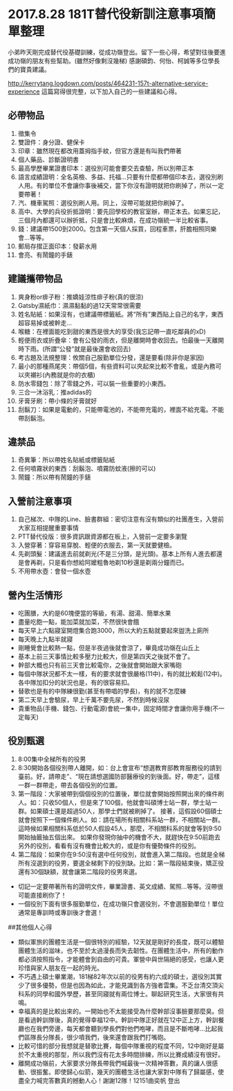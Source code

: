 # 2017.8.28 181T替代役新訓注意事項簡單整理
小弟昨天剛完成替代役基礎訓練，從成功嶺登出。留下一些心得，希望對往後要進成功嶺的朋友有些幫助。(雖然好像剩沒幾梯)
感謝碩鈞、何怡、柯誠等多位學長們的寶貴建議。

<http://kerrytang.logdown.com/posts/464231-157t-alternative-service-experience>
這篇寫得很完整，以下加入自己的一些建議和心得。

## 必帶物品
1. 徵集令
2. 雙證件：身分證、健保卡
3. 印章：雖然現在都改用蓋拇指手紋，但官方還是有叫我們帶著
4. 個人藥品、診斷證明書
5. 最高學歷畢業證書印本：選役別可能會要交去查驗，所以別帶正本
6. 語言成績證明：全名英檢、多益、托福...只要有什麼都帶個印本去，選役別刷人用。有的單位不會讓你事後補交，當下你沒有證明就把你刷掉了，所以一定要帶著！
7. 汽、機車駕照：選役別刷人用。同上，沒帶可能就把你刷掉了。
8. 高中、大學的兵役折抵證明：要先回學校的教官室辦，帶正本去。如果忘記，三個月內都還可以辦折抵，只是會比較麻煩，在成功嶺統一半比較省事。
9. 錢：建議帶1500到2000。包含第一天個人採買，回程車票，肝膽相照同樂會...等等。
10. 郵局存摺正面印本：發薪水用
11. 會亮、有鬧鐘的手錶

## 建議攜帶物品
1. 爽身粉or痱子粉：推嬌娃涼性痱子粉(真的很涼)
2. Gatsby濕紙巾：濕濕黏黏的過12天常常很需要
3. 姓名貼紙：如果沒有，也建議帶標籤紙。將“所有”東西貼上自己的名字，東西超容易掉或被幹走...
4. 喉糖：在裡面能吃到甜的東西是很大的享受(我忘記帶一直吃鄰員的xD)
5. 輕便雨衣或折疊傘：會有公發的雨衣，但是離開時會收回去。怕最後一天離開時下雨。(所謂“公發”就是最後還會收回去)
6. 考古題及法規整理：攸關自己服勤單位分發，還是要看(除非你是家因)
7. 最小的那種燕尾夾：帶個5個，有些資料可以夾起來比較不會亂，或是內務可以夾襯衫(內務就是你的衣櫃)
8. 防水零錢包：除了零錢之外，可以裝一些重要的小東西。
9. 三合一沐浴乳：推adidas的
10. 牙膏牙刷：帶小條的牙膏就好
11. 刮鬍刀：如果是電動的，只能帶電池的，不能帶充電的，裡面不給充電。不能帶刮鬍泡。

## 違禁品
1. 奇異筆：所以帶姓名貼紙或標籤貼紙
2. 任何噴霧狀的東西：刮鬍泡、噴霧防蚊液(擦的可以)
3. 鬧鐘：所以帶有鬧鐘的手錶

## 入營前注意事項
1. 自己梯次、中隊的Line、臉書群組：密切注意有沒有類似的社團產生，入營前大家互相提醒重要事情
2. PTT替代役版：很多資訊跟資源都在板上，入營前一定要多瀏覽
3. 入營穿著：穿容易穿脫、輕便的衣服去，第一天就要健檢。
4. 先剃頭髮：建議進去前就剃光(不是三分頭，是光頭)。基本上所有人進去都還是會再剃，只是看你想給阿嬤粗魯地剃10秒還是剃兩分鐘而已。
5. 不用帶水壺：會發一個水壺

## 營內生活情形
* 吃團膳，大約是60塊便當的等級，有湯、甜湯、簡單水果
* 盡量吃飽一點，能加菜就加菜，不然很快會餓
* 每天早上六點寢室開燈集合跑3000，所以大約五點就要起來盥洗上廁所
* 每天晚上九點半就寢
* 剛睡覺會比較熱一點，但是半夜過後就會涼了，畢竟成功嶺在山丘上
* 基本上前三天事情比較多壓力比較大，但是第四天之後就不會了。
* 幹部大概也只有前三天會比較電你，之後就會開始跟大家嘴砲
* 每個中隊狀況都不太一樣，有的要求就會很嚴格(11中)，有的就比較鬆(12中)。各中隊加扣分的狀況也是，有的很容易扣。
* 替歌也是有的中隊練很勤(甚至有帶唱的學長)，有的就不怎麼練
* 第二天早上會驗尿，早上千萬不要先尿，不然到時候沒尿
* 貴重物品(手機、錢包、行動電源)會統一集中，固定時間才會讓你用手機(不一定每天)

## 役別甄選
1. 8:00集中全梯所有的役男
2. 8:30開始各個役別帶人離開，如：台上會宣布“想選教育部教育服務役的請到臺前。好，請帶走”、“現在請想選國防部醫療役的到後面。好，帶走”，這樣一群一群帶走，帶去各個役別的位置。
3. 第一階段：大家被帶到個個役別的位置後，單位就會開始按照開出來的條件刷人。如：只收50個人，但是來了100個，他就會叫碩博士站一群，學士站一群。如果碩士還是超過50人，那學士們就被刷掉了。
接著，這假設60個碩士就會按照下一個條件刷人。如：請在場所有相關科系站一群，不相關站一群。這時候如果相關科系低於50人假設45人，那麼，不相關科系的就會等到9:50開始抽籤抽五個出來。
如果你發現你抽中的機會不大，就趕快在9:50前跑去另外的役別，看看有沒有機會比較大的，或是你有優勢條件的役別。
4. 第二階段：如果你在9:50沒有選中任何役別，就會進入第二階段。也就是全梯所有沒選到的役男，要選全梯剩下的役別缺。比如：第一階段結束後，矯正役還有30個缺額，就會讓第二階段的役男來選。

* 切記一定要帶著所有的證明文件，畢業證書、英文成績、駕照...等等。沒帶很可能直接刷你了！
* 一個役別下面有很多服勤單位，在成功嶺只會選役別，不會選服勤單位！單位通常是專訓時或專訓後才會選！

##其他個人心得
* 類似軍旅的團體生活是一個很特別的經驗，12天就是剛好的長度，既可以體驗團體生活的滋味，也不至於太過漫長而失去韌性。在團體生活中，所有的動作都必須按照指令，才能體會到自由的可貴。軍營中與世隔絕的感受，也讓人更珍惜與家人朋友在一起的時光。
* 不巧遇上碩士畢業潮，181梯82年次以前的役男有約六成的碩士，選役別其實少了很多優勢，但是也因為如此，才能見識到各方強者雲集。不乏台清交頂尖科系的同學和國外學歷，甚至同寢就有兩位博士。聊起研究生活，大家很有共鳴。
* 幸福真的是比較出來的。一開始也不太能接受為什麼幹部沒事臉要那麼臭。但是看過幹訓隊後，真的覺得幸福12中。幹訓中隊正好就在12中正上方，幹訓餐廳也在我們旁邊，每天都會聽到學長們對他們咆哮，而且是不斷咆哮...比起我們區隊長分隊長，很少噴我們，後來還會跟我們打嘴砲。
* 比較可惜的部分我想就是替歌比賽，每個中隊重視的程度不同，12中剛好是屬於不太重視的那型，所以我們沒有花太多時間排練，所以比賽成績沒有很好。
* 離開成功嶺前，大家要求分隊長帶我們喊最後一次精神答數，真的讓人很感動、很振奮。即使歸心似箭，幾天的團體生活也讓大家對中隊有了歸屬感，使盡全力喊完答數真的撼動人心！謝謝12隊！12151曲奕帆 登出
